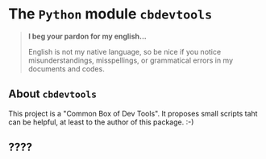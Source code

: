 The `Python` module `cbdevtools`
================================


> **I beg your pardon for my english...**
>
> English is not my native language, so be nice if you notice misunderstandings, misspellings, or grammatical errors in my documents and codes.


About `cbdevtools`
-----------------

This project is a "Common Box of Dev Tools". It proposes small scripts taht can be helpful, at least to the author of this package. :-) 


????
----



<!-- :tutorial-START: -->
<!-- :tutorial-END: -->


<!-- :version-START: -->
<!-- :version-END: -->
